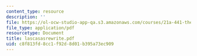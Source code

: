 ```yaml
---
content_type: resource
description: ''
file: https://ol-ocw-studio-app-qa.s3.amazonaws.com/courses/21a-441-the-conquest-of-america-spring-2004/c8f813fd8cc1f92d8d01b395a73ec909_lascasasrewrite.pdf
file_type: application/pdf
resourcetype: Document
title: lascasasrewrite.pdf
uid: c8f813fd-8cc1-f92d-8d01-b395a73ec909
---
```

